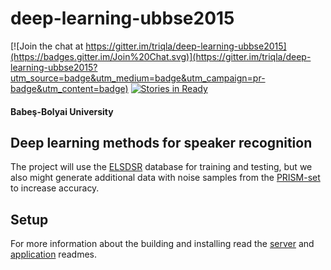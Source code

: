 # deep-learning-ubbse2015

[![Join the chat at https://gitter.im/triqla/deep-learning-ubbse2015](https://badges.gitter.im/Join%20Chat.svg)](https://gitter.im/triqla/deep-learning-ubbse2015?utm_source=badge&utm_medium=badge&utm_campaign=pr-badge&utm_content=badge)
[![Stories in Ready](https://badge.waffle.io/triqla/deep-learning-ubbse2015.png?label=ready&title=Ready)](https://waffle.io/triqla/deep-learning-ubbse2015)
#### Babeş-Bolyai University
## Deep learning methods for speaker recognition

The project will use the [ELSDSR](http://www.imm.dtu.dk/~lfen/elsdsr/) database for training and testing, but we also might generate additional data with noise samples from the [PRISM-set](https://code.google.com/p/prism-set/) to increase accuracy.

## Setup
For more information about the building and installing read the [server](https://github.com/triqla/deep-learning-ubbse2015/blob/master/server/readme.md) and [application](https://github.com/triqla/deep-learning-ubbse2015/blob/master/VoiceConf/README.md) readmes.
